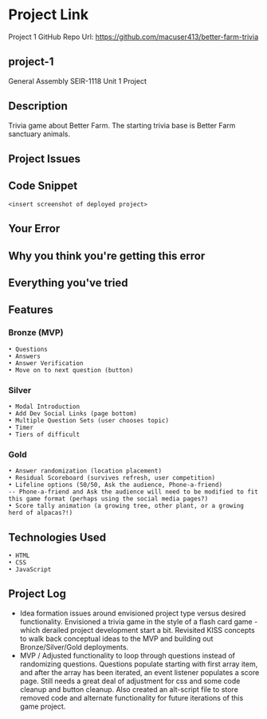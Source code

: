 # Project Link
Project 1 GitHub Repo Url: https://github.com/macuser413/better-farm-trivia

## project-1
General Assembly SEIR-1118 Unit 1 Project

## Description
Trivia game about Better Farm. 
The starting trivia base is Better Farm sanctuary animals.

## Project Issues


## Code Snippet

```
<insert screenshot of deployed project>
```

## Your Error


## Why you think you're getting this error


## Everything you've tried

## Features
### Bronze (MVP)
    • Questions
    • Answers
    • Answer Verification
    • Move on to next question (button)

### Silver
    • Modal Introduction
    • Add Dev Social Links (page bottom)
    • Multiple Question Sets (user chooses topic)
    • Timer
    • Tiers of difficult

### Gold
    • Answer randomization (location placement)
    • Residual Scoreboard (survives refresh, user competition)
    • Lifeline options (50/50, Ask the audience, Phone-a-friend)
    -- Phone-a-friend and Ask the audience will need to be modified to fit this game format (perhaps using the social media pages?)
    • Score tally animation (a growing tree, other plant, or a growing herd of alpacas?!)

## Technologies Used
    • HTML
    • CSS
    • JavaScript

## Project Log
- Idea formation issues around envisioned project type versus desired functionality. Envisioned a trivia game in the style of a flash card game - which derailed project development start a bit. Revisited KISS concepts to walk back conceptual ideas to the MVP and building out Bronze/Silver/Gold deployments.
- MVP / Adjusted functionality to loop through questions instead of randomizing questions. Questions populate starting with first array item, and after the array has been iterated, an event listener populates a score page. Still needs a great deal of adjustment for css and some code cleanup and button cleanup. Also created an alt-script file to store removed code and alternate functionality for future iterations of this game project.
